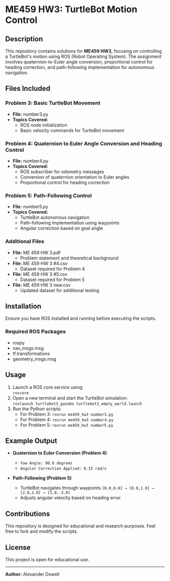 # ME459 HW3: TurtleBot Motion Control  

## Description  
This repository contains solutions for **ME459 HW3**, focusing on controlling a TurtleBot's motion using ROS (Robot Operating System). The assignment involves quaternion-to-Euler angle conversion, proportional control for heading correction, and path-following implementation for autonomous navigation.  

## Files Included  

### **Problem 3: Basic TurtleBot Movement**  
- **File:** number3.py  
- **Topics Covered:**  
  - ROS node initialization  
  - Basic velocity commands for TurtleBot movement  

### **Problem 4: Quaternion to Euler Angle Conversion and Heading Control**  
- **File:** number4.py  
- **Topics Covered:**  
  - ROS subscriber for odometry messages  
  - Conversion of quaternion orientation to Euler angles  
  - Proportional control for heading correction  

### **Problem 5: Path-Following Control**  
- **File:** number5.py  
- **Topics Covered:**  
  - TurtleBot autonomous navigation  
  - Path-following implementation using waypoints  
  - Angular correction based on goal angle  

### **Additional Files**  
- **File:** ME 459 HW 3.pdf  
  - Problem statement and theoretical background  
- **File:** ME 459 HW 3 #4.csv  
  - Dataset required for Problem 4  
- **File:** ME 459 HW 3 #5.csv  
  - Dataset required for Problem 5  
- **File:** ME 459 HW 3 new.csv  
  - Updated dataset for additional testing  

## Installation  
Ensure you have ROS installed and running before executing the scripts.  

### Required ROS Packages  
- rospy  
- nav_msgs.msg  
- tf.transformations  
- geometry_msgs.msg  

## Usage  
1. Launch a ROS core service using:  
   `roscore`  
2. Open a new terminal and start the TurtleBot simulation:  
   `roslaunch turtlebot3_gazebo turtlebot3_empty_world.launch`  
3. Run the Python scripts:  
   - For Problem 3: `rosrun me459_hw3 number3.py`  
   - For Problem 4: `rosrun me459_hw3 number4.py`  
   - For Problem 5: `rosrun me459_hw3 number5.py`  

## Example Output  
- **Quaternion to Euler Conversion (Problem 4)**  
  - `Yaw Angle: 90.0 degrees`  
  - `Angular Correction Applied: 0.15 rad/s`  

- **Path-Following (Problem 5)**  
  - TurtleBot navigates through waypoints `[0.0,0.0] → [0.0,1.0] → [2.0,2.0] → [3.0,-3.0]`  
  - Adjusts angular velocity based on heading error  

## Contributions  
This repository is designed for educational and research purposes. Feel free to fork and modify the scripts.  

## License  
This project is open for educational use.  

---  
**Author:** Alexander Dowell  

